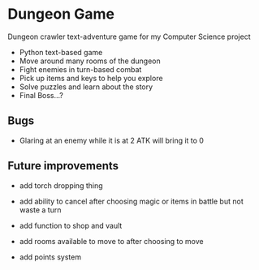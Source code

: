 # Dungeon Game
Dungeon crawler text-adventure game for my Computer Science project
- Python text-based game
- Move around many rooms of the dungeon
- Fight enemies in turn-based combat
- Pick up items and keys to help you explore
- Solve puzzles and learn about the story
- Final Boss...?

## Bugs
- Glaring at an enemy while it is at 2 ATK will bring it to 0

## Future improvements
- add torch dropping thing
- add ability to cancel after choosing magic or items in battle but not waste a turn
- add function to shop and vault
- add rooms available to move to after choosing to move

- add points system